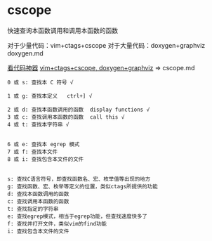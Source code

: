 # cscope 
快速查询本函数调用和调用本函数的函数

对于少量代码：vim+ctags+cscope
对于大量代码：doxygen+graphviz
doxygen.md

[看代码神器](https://blog.csdn.net/Touatou/article/details/79680781)
[vim+ctags+cscope, doxygen+graphviz](https://www.jianshu.com/p/09e74b05fd5d) => cscope.md

```
0 或 s: 查找本 C 符号 √

1 或 g: 查找本定义   ctrl+] √

2 或 d: 查找本函数调用的函数  display functions √
3 或 c: 查找调用本函数的函数  call this √
4 或 t: 查找本字符串 √


6 或 e: 查找本 egrep 模式
7 或 f: 查找本文件
8 或 i: 查找包含本文件的文件


s: 查找C语言符号，即查找函数名、宏、枚举值等出现的地方
g: 查找函数、宏、枚举等定义的位置，类似ctags所提供的功能
d: 查找本函数调用的函数
c: 查找调用本函数的函数
t: 查找指定的字符串
e: 查找egrep模式，相当于egrep功能，但查找速度快多了
f: 查找并打开文件，类似vim的find功能
i: 查找包含本文件的文件

```

